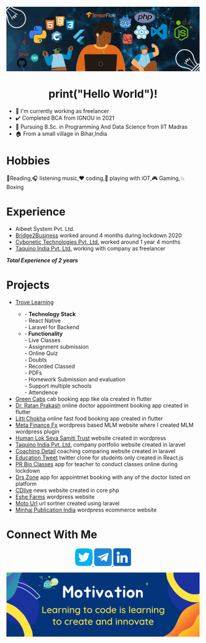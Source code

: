 ![Thank you IITM for github student pack, I created this using Canva Pro](/assets/canva_1.gif)
<h1 align="center">
print("Hello World")!
</h1>

 <link rel="stylesheet" href="https://cdn.jsdelivr.net/gh/devicons/devicon@v2.14.0/devicon.min.css"> 

 <i class="devicon-labview-plain"></i>



- 💼 I'm currently working as freelancer
- ✔️ Completed BCA from IGNOU in 2021
- 📖 Pursuing B.Sc. in Programming And Data Science from IIT Madras
- 🏠 From a small village in Bihar,India

<h1>
  Hobbies
</h1>
  
📖Reading,🎧 listening music,❤️ coding,🔌 playing with iOT,🎮 Gaming,💥 Boxing  


<h1>
  Experience
</h1>

<ul>
  <li>Aibeet System Pvt. Ltd.</li>
  <li><a href="https://bridge2business.in/">Bridge2Business</a> worked around 4 months during lockdown 2020</li>
  <li><a href="https://cybonetic.com">Cybonetic Technologies Pvt. Ltd.</a> worked around 1 year 4 months</li>
  <li><a href="https://taquino.in">Taquino India Pvt. Ltd.</a> working with company as freelancer</li>
</ul>
<b><i>Total Experience of 2 years</i></b>


<h1>
  Projects
</h1>

<ul>
  <li><a href="https://play.google.com/store/apps/details?id=com.trove.app">Trove Learning</a></li>
    <ul>
      <li>
        - <b>Technology Stack</b><br/>
          - React Native <br/>
          - Laravel for Backend<br/>
      </li>
      <li>
      -<b> Functionality</b><br/>
         - Live Classes<br/>
         - Assignment submission <br/>
         - Online Quiz<br/>
         - Doubts<br/>
         - Recorded Classed<br/>
         - PDFs<br/>
         - Homework Submission and evaluation<br/>
         - Support multiple schools<br/>
         - Attendence<br/>
      </li>
    </ul>
<li><a href="https://play.google.com/store/apps/details?id=com.cybonetic.greencabs&hl=en_IN&gl=US">Green Cabs</a> cab booking app like ola created in flutter</li>
<li><a href="https://play.google.com/store/apps/details?id=com.cybonetic.cdrp&hl=en_IN&gl=US">Dr. Ratan Prakash</a> online doctor appointment booking app created in flutter</li>
<li><a href="https://play.google.com/store/apps/details?id=com.cybonetic.littichokha&hl=en_IN&gl=US">Litti Chokha</a> online fast food booking app created in flutter</li>
<li><a href="http://metafinancefx.in/">Meta Finance Fx</a> wordpress based MLM website where I created MLM wordpress plugin</li>
<li><a href="httphumanloksevasamiti.org/">Human Lok Seva Samiti Trust</a> website created in wordpress</li>
<li><a href="https://taquino.in/">Taquino India Pvt. Ltd.</a> company portfolio website created in laravel</li>
<li><a href="https://coachingdetail.com/">Coaching Detail</a> coaching comparing website created in laravel</li>
<li><a href="https://etweet.coachingdetail.com/">Education Tweet</a> twitter clone for students only created in React.js</li>
<li><a href="https://play.google.com/store/apps/details?id=com.prbiology.app&hl=en_IN&gl=US">PR Bio Classes</a> app for teacher to conduct classes online during lockdown</li>
<li><a href="https://play.google.com/store/apps/details?id=com.cybonetic.drappointment&hl=en_IN&gl=US">Drs Zone</a> app for appointmet booking with any of the doctor listed on platform</li>
<li><a href="http://cdlive.in">CDlive</a> news website created in core php</li>
<li><a href="https://eshefarms.com/">Eshe Farms</a> wordpress website</li>
<li><a href="http://motourl.com/">Moto Url</a> url sortner created using laravel</li>
<li><a href="minhajpublicationsindia.com">Minhaj Publication India</a> wordpress ecommerce website</li>
</ul>


<h1>
  Connect With Me
</h1>

<p align="center">
  <a href="https://twitter.com/AdityaSuraj03"> 
    <img height="46" width="46" src="/assets/twitter-logo.png"/> 
  </a>
  <a href="https://t.me/adityasuraj507"> 
    <img height="46" width="46" src="/assets/telegram.png"/> 
  </a>
  <a href="https://www.linkedin.com/in/aditya-kumar-27a054162"> 
    <img height="46" width="46" src="/assets/linkedin.png"/> 
  </a>
</p>

![Aditya Suraj](/assets/canva_2.gif)
